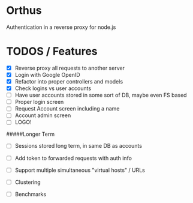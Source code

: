 Orthus
======

Authentication in a reverse proxy for node.js


TODOS / Features
=====
- [x] Reverse proxy all requests to another server
- [x] Login with Google OpenID
- [x] Refactor into proper controllers and models
- [x] Check logins vs user accounts
- [ ] Have user accounts stored in some sort of DB, maybe even FS based
- [ ] Proper login screen
- [ ] Request Account screen including a name
- [ ] Account admin screen
- [ ] LOGO!

#####Longer Term
- [ ] Sessions stored long term, in same DB as accounts
- [ ] Add token to forwarded requests with auth info
- [ ] Support multiple simultaneous "virtual hosts" / URLs
- [ ] Clustering
- [ ] Benchmarks

